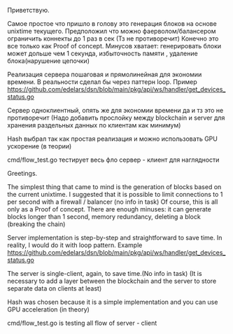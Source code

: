 Приветствую.

Самое простое что пришло в голову это генерация блоков на основе unixtime текущего.
Предположил что можно фаерволом/балансером ограничить коннекты до 1 раз в сек (Тз не противоречит)
Конечно это все только как Proof of concept. Минусов хватает: генерировать блоки может дольше чем 1 секунда, 
избыточность памяти , удаление блока(нарушение цепочки)

Реализация сервера пошаговая и прямолинейная для экономии времени. В реальности сделал бы через паттерн loop.
Пример https://github.com/edelars/dsn/blob/main/pkg/api/ws/handler/get_devices_status.go

Сервер одноклиентный, опять же для экономии времени да и тз это не противоречит
(Надо добавить прослойку между blockchain и server для хранения раздельных данных по клиентам  как минимум)

Hash выбрал так как простая реализация и можно использовать GPU ускорение (в теории)

cmd/flow_test.go тестирует весь фло сервер - клиент для наглядности

Greetings.

The simplest thing that came to mind is the generation of blocks based on the current unixtime.
I suggested that it is possible to limit connections to 1 per second with a firewall / balancer (no info in task)
Of course, this is all only as a Proof of concept. There are enough minuses: it can generate blocks longer than 1 second,
memory redundancy, deleting a block (breaking the chain)

Server implementation is step-by-step and straightforward to save time. In reality, I would do it with loop pattern.
Example https://github.com/edelars/dsn/blob/main/pkg/api/ws/handler/get_devices_status.go

The server is single-client, again, to save time.(No info in task)
(It is necessary to add a layer between the blockchain and the server to store separate data on clients at least)

Hash was chosen because it is a simple implementation and you can use GPU acceleration (in theory)

cmd/flow_test.go is testing all flow of server - client

